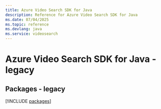 ```yaml
---
title: Azure Video Search SDK for Java
description: Reference for Azure Video Search SDK for Java
ms.date: 07/04/2025
ms.topic: reference
ms.devlang: java
ms.service: videosearch
---
```

# Azure Video Search SDK for Java - legacy
## Packages - legacy
[!INCLUDE [packages](video-search-index.md)]
